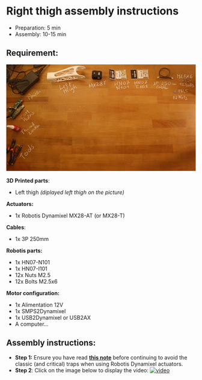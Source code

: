 # Right thigh assembly instructions

- Preparation: 5 min
- Assembly: 10-15 min

## Requirement:
![](../img/right_thigh_assembly_BOM.jpg)


**3D Printed parts**:
- Left thigh *(diplayed left thigh on the picture)*

**Actuators:**
- 1x Robotis Dynamixel MX28-AT (or MX28-T)

**Cables**:
- 1x 3P 250mm

**Robotis parts:**
- 1x HN07-N101
- 1x HN07-I101
- 12x Nuts M2.5
- 12x Bolts M2.5x6

**Motor configuration:**
- 1x Alimentation 12V
- 1x SMPS2Dynamixel
- 1x USB2Dynamixel or USB2AX
- A computer...


## Assembly instructions:

- **Step 1:** Ensure you have read [**this note**](//github.com/matthieu-lapeyre/Robotis-library/blob/master/doc/en/robotis_tricks.md) before continuing to avoid the classic (and critical) traps when using Robotis Dynamixel actuators.
- **Step 2**: Click on the image below to display the video:
[![video](http://img.youtube.com/vi/fd7_pCGfqak/0.jpg)](http://youtu.be/fd7_pCGfqak)

